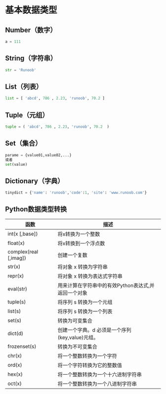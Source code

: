 # 基本数据类型

## Number（数字）

```python
a = 111
```

## String（字符串）

```python
str = 'Runoob'
```

## List（列表）

```python
list = [ 'abcd', 786 , 2.23, 'runoob', 70.2 ]
```

## Tuple（元组）

```python
tuple = ( 'abcd', 786 , 2.23, 'runoob', 70.2  )
```

## Set（集合）

```python
parame = {value01,value02,...}
或者
set(value)
```

## Dictionary（字典）

```python
tinydict = {'name': 'runoob','code':1, 'site': 'www.runoob.com'}
```

## Python数据类型转换

| 函数                  | 描述                                                |
| --------------------- | --------------------------------------------------- |
| int(x [,base])        | 将x转换为一个整数                                   |
| float(x)              | 将x转换到一个浮点数                                 |
| complex(real [,imag]) | 创建一个复数                                        |
| str(x)                | 将对象 x 转换为字符串                               |
| repr(x)               | 将对象 x 转换为表达式字符串                         |
| eval(str)             | 用来计算在字符串中的有效Python表达式,并返回一个对象 |
| tuple(s)              | 将序列 s 转换为一个元组                             |
| list(s)               | 将序列 s 转换为一个列表                             |
| set(s)                | 转换为可变集合                                      |
| dict(d)               | 创建一个字典。d 必须是一个序列 (key,value)元组。    |
| frozenset(s)          | 转换为不可变集合                                    |
| chr(x)                | 将一个整数转换为一个字符                            |
| ord(x)                | 将一个字符转换为它的整数值                          |
| hex(x)                | 将一个整数转换为一个十六进制字符串                  |
| oct(x)                | 将一个整数转换为一个八进制字符串                    |